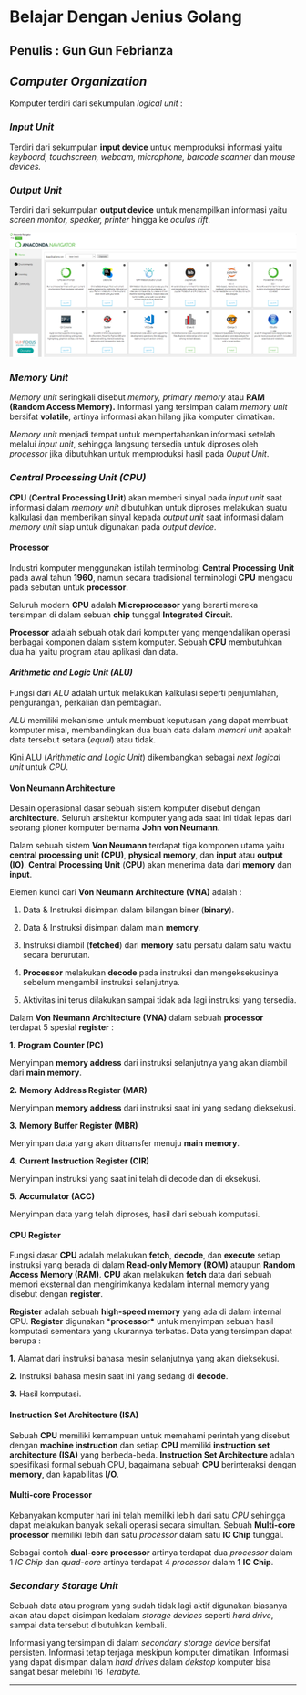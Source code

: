 # Belajar Dengan Jenius Golang

## Penulis : Gun Gun Febrianza

## *Computer Organization*

Komputer terdiri dari sekumpulan *logical unit* :

### *Input Unit*

Terdiri dari sekumpulan **input device** untuk memproduksi informasi yaitu *keyboard, touchscreen, webcam, microphone, barcode scanner* dan *mouse devices.*

### *Output Unit*

Terdiri dari sekumpulan **output device** untuk menampilkan informasi yaitu *screen monitor, speaker, printer* hingga ke *oculus rift*. 

<img src="../../../assets/AnacondaNavigator.png" style="zoom:80%;" />

### *Memory Unit*

*Memory unit* seringkali disebut *memory, primary memory* atau **RAM (Random Access Memory).** Informasi yang tersimpan dalam *memory unit* bersifat **volatile**, artinya informasi akan hilang jika komputer dimatikan. 

*Memory unit* menjadi tempat untuk mempertahankan informasi setelah melalui *input unit*, sehingga langsung tersedia untuk diproses oleh *processor* jika dibutuhkan untuk memproduksi hasil pada *Ouput Unit*.

### *Central Processing Unit (CPU)*

**CPU** (**Central Processing Unit**) akan memberi sinyal pada *input unit* saat informasi dalam *memory unit* dibutuhkan untuk diproses melakukan suatu kalkulasi dan memberikan sinyal kepada *output unit* saat informasi dalam *memory unit* siap untuk digunakan pada *output device*.

#### Processor

Industri komputer menggunakan istilah terminologi **Central Processing Unit** pada awal tahun **1960**, namun secara tradisional terminologi **CPU** mengacu pada  sebutan untuk **processor**. 

Seluruh modern **CPU** adalah **Microprocessor** yang berarti mereka tersimpan di dalam sebuah **chip** tunggal **Integrated Circuit**. 

**Processor** adalah sebuah otak dari komputer yang mengendalikan operasi berbagai komponen dalam sistem komputer. Sebuah **CPU** membutuhkan dua hal yaitu program atau aplikasi dan data. 

#### *Arithmetic and Logic Unit (ALU)*

Fungsi dari *ALU* adalah untuk melakukan kalkulasi seperti penjumlahan, pengurangan, perkalian dan pembagian. 

*ALU* memiliki mekanisme untuk membuat keputusan yang dapat membuat komputer misal, membandingkan dua buah data dalam *memori unit* apakah data tersebut setara (*equal*) atau tidak. 

Kini ALU (*Arithmetic and Logic Unit*) dikembangkan sebagai *next logical unit* untuk *CPU*.

#### Von Neumann Architecture

Desain operasional dasar sebuah sistem komputer disebut dengan **architecture**. Seluruh arsitektur komputer yang ada saat ini tidak lepas dari seorang pioner komputer bernama **John von Neumann**. 

Dalam sebuah sistem **Von Neumann** terdapat tiga komponen utama yaitu **central processing unit (CPU)**, **physical memory**, dan **input** atau **output (IO)**. **Central Processing Unit** (**CPU**) akan menerima data dari **memory** dan **input**. 

Elemen kunci dari **Von Neumann Architecture (VNA)** adalah :

1. Data & Instruksi disimpan dalam bilangan biner (**binary**).

2. Data & Instruksi disimpan dalam main **memory**.

3. Instruksi diambil (**fetched**) dari **memory** satu persatu dalam satu waktu secara berurutan.

4. **Processor** melakukan **decode** pada instruksi dan mengeksekusinya sebelum mengambil instruksi selanjutnya.

5. Aktivitas ini terus dilakukan sampai tidak ada lagi instruksi yang tersedia.

Dalam **Von Neumann Architecture (VNA)** dalam sebuah **processor** terdapat 5 spesial **register** :

**1.**  **Program Counter (PC)**

Menyimpan **memory address** dari instruksi selanjutnya yang akan diambil dari **main memory**.

**2.**  **Memory Address Register (MAR)**

Menyimpan **memory address** dari instruksi saat ini yang sedang dieksekusi. 

**3.**  **Memory Buffer Register (MBR)**

Menyimpan data yang akan ditransfer menuju **main memory**.

**4.**  **Current Instruction Register (CIR)**

Menyimpan instruksi yang saat ini telah di decode dan di eksekusi.

**5.**  **Accumulator (ACC)**

Menyimpan data yang telah diproses, hasil dari sebuah komputasi. 

#### CPU Register

Fungsi dasar **CPU** adalah melakukan **fetch**, **decode**, dan **execute** setiap instruksi yang berada di dalam **Read-only Memory (ROM)** ataupun **Random Access Memory (RAM)**. **CPU** akan melakukan **fetch** data dari sebuah memori eksternal dan mengirimkanya kedalam internal memory yang disebut dengan **register**. 

**Register** adalah sebuah **high-speed memory** yang ada di dalam internal CPU. **Register** digunakan ***processor\*** untuk menyimpan sebuah hasil komputasi sementara yang ukurannya terbatas. Data yang tersimpan dapat berupa : 

**1.**  Alamat dari instruksi bahasa mesin selanjutnya yang akan dieksekusi.

**2.**  Instruksi bahasa mesin saat ini yang sedang di **decode**.

**3.**  Hasil komputasi.

#### Instruction Set Architecture (ISA)

Sebuah **CPU** memiliki kemampuan untuk memahami perintah yang disebut dengan **machine instruction** dan setiap **CPU** memiliki **instruction set architecture (ISA)** yang berbeda-beda. **Instruction Set Architecture** adalah spesifikasi formal sebuah CPU, bagaimana sebuah **CPU** berinteraksi dengan **memory**, dan kapabilitas **I/O**. 

#### Multi-core Processor

Kebanyakan komputer hari ini telah memiliki lebih dari satu *CPU* sehingga dapat melakukan banyak sekali operasi secara simultan. Sebuah **Multi-core processor** memiliki lebih dari satu *processor* dalam satu **IC Chip** tunggal. 

Sebagai contoh **dual-core processor** artinya terdapat dua *processor* dalam 1 *IC Chip* dan *quad-core* artinya terdapat 4 *processor* dalam **1** **IC Chip**.

### *Secondary Storage Unit*

Sebuah data atau program yang sudah tidak lagi aktif digunakan biasanya akan atau dapat disimpan kedalam *storage devices* seperti *hard drive*, sampai data tersebut dibutuhkan kembali. 

Informasi yang tersimpan di dalam *secondary storage device* bersifat persisten. Informasi tetap terjaga meskipun komputer dimatikan. Informasi yang dapat disimpan dalam *hard drives* dalam *dekstop* komputer bisa sangat besar melebihi 16 *Terabyte*. 

---------------------

